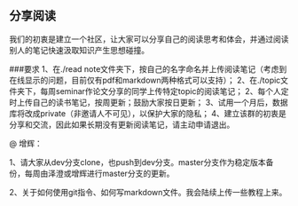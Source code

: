 ##  分享阅读

我们的初衷是建立一个社区，让大家可以分享自己的阅读思考和体会，并通过阅读别人的笔记快速汲取知识产生思想碰撞。

###要求
1、在./read note文件夹下，按自己的名字命名并上传阅读笔记（考虑到在线显示的问题，目前仅有pdf和markdown两种格式可以支持）；
2、在./topic文件夹下，每周seminar作论文分享的同学上传特定topic的阅读笔记；
2、每个人定时上传自己的读书笔记，按周更新；鼓励大家按日更新；
3、试用一个月后，数据库将改成private（非邀请人不可见），以保护大家的隐私；
4、建立该群的初衷是分享和交流，因此如果长期没有更新阅读笔记，请主动申请退出。



@ 增辉： 

1、请大家从dev分支clone，也push到dev分支。master分支作为稳定版本备份，每周由泽澄或增辉进行master分支的更新。

2、关于如何使用git指令、如何写markdown文件。我会陆续上传一些教程上来。

